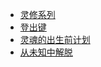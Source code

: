 +   [灵修系列](README.md)
+   [登出键](dengchujian.md)
+   [灵魂的出生前计划](linghunchushengqian.md)
+   [从未知中解脱](weizhizhongjietuo.md)